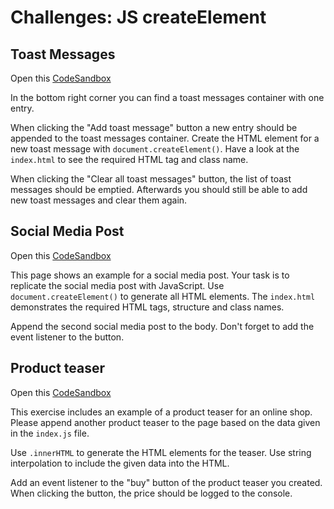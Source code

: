 # Challenges: JS createElement

## Toast Messages

Open this
[CodeSandbox](https://codesandbox.io/s/github/neuefische/web-exercises/tree/feat/js-createelement/sessions/js-createelement/toast-messages?file=/js/index.js)

In the bottom right corner you can find a toast messages container with one entry.

When clicking the "Add toast message" button a new entry should be appended to the toast messages
container. Create the HTML element for a new toast message with `document.createElement()`. Have a
look at the `index.html` to see the required HTML tag and class name.

When clicking the "Clear all toast messages" button, the list of toast messages should be emptied.
Afterwards you should still be able to add new toast messages and clear them again.

## Social Media Post

Open this
[CodeSandbox](https://codesandbox.io/s/github/neuefische/web-exercises/tree/feat/js-createelement/sessions/js-createelement/social-media-post?file=/js/index.js)

This page shows an example for a social media post. Your task is to replicate the social media post
with JavaScript. Use `document.createElement()` to generate all HTML elements. The `index.html`
demonstrates the required HTML tags, structure and class names.

Append the second social media post to the body. Don't forget to add the event listener to the
button.

## Product teaser

Open this
[CodeSandbox](https://codesandbox.io/s/github/neuefische/web-exercises/sessions/js-createelement/product-teaser?file=/js/index.js)

This exercise includes an example of a product teaser for an online shop. Please append another
product teaser to the page based on the data given in the `index.js` file.

Use `.innerHTML` to generate the HTML elements for the teaser. Use string interpolation to include
the given data into the HTML.

Add an event listener to the "buy" button of the product teaser you created. When clicking the
button, the price should be logged to the console.
